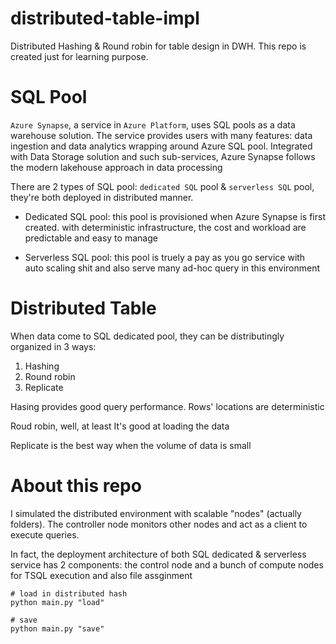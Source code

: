 # distributed-table-impl
Distributed Hashing &amp; Round robin for table design in DWH. This repo is created just for learning purpose.


# SQL Pool

`Azure Synapse`, a service in `Azure Platform`, uses SQL pools as a data warehouse solution. The service provides users with many features: data ingestion and data analytics wrapping around Azure SQL pool. Integrated with Data Storage solution and such sub-services, Azure Synapse follows the modern lakehouse approach in data processing

There are 2 types of SQL pool: `dedicated SQL` pool & `serverless SQL` pool, they're both deployed in distributed manner.

* Dedicated SQL pool: this pool is provisioned when Azure Synapse is first created. with deterministic infrastructure, the cost and workload are predictable and easy to manage

* Serverless SQL pool: this pool is truely a pay as you go service with auto scaling shit and also serve many ad-hoc query in this environment 

# Distributed Table

When data come to SQL dedicated pool, they can be distributingly organized in 3 ways:

1. Hashing
2. Round robin
3. Replicate

Hasing provides good query performance. Rows' locations are deterministic 

Roud robin, well, at least It's good at loading the data

Replicate is the best way when the volume of data is small

# About this repo

I simulated the distributed environment with scalable "nodes" (actually folders). The controller node monitors other nodes and act as a client to execute queries. 

In fact, the deployment architecture of both SQL dedicated & serverless service has 2 components: the control node and a bunch of compute nodes for TSQL execution and also file assginment


```
# load in distributed hash 
python main.py "load"

# save
python main.py "save"
```


